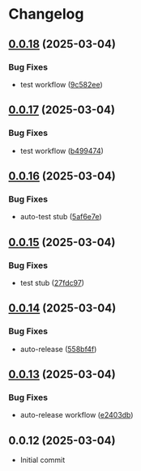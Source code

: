 # Changelog

## [0.0.18](https://github.com/ktarmyshov/svelte5kit-localization/compare/v0.0.17...v0.0.18) (2025-03-04)


### Bug Fixes

* test workflow ([9c582ee](https://github.com/ktarmyshov/svelte5kit-localization/commit/9c582ee4e3b291a01cbd95ec09b11861a56154c3))

## [0.0.17](https://github.com/ktarmyshov/svelte5kit-localization/compare/v0.0.16...v0.0.17) (2025-03-04)

### Bug Fixes

- test workflow ([b499474](https://github.com/ktarmyshov/svelte5kit-localization/commit/b49947487f2ffcb1ef03bc63f955f11f26845577))

## [0.0.16](https://github.com/ktarmyshov/svelte5kit-localization/compare/v0.0.15...v0.0.16) (2025-03-04)

### Bug Fixes

- auto-test stub ([5af6e7e](https://github.com/ktarmyshov/svelte5kit-localization/commit/5af6e7e8e68957d8041111414a0516c2d6ceea7d))

## [0.0.15](https://github.com/ktarmyshov/svelte5kit-localization/compare/v0.0.14...v0.0.15) (2025-03-04)

### Bug Fixes

- test stub ([27fdc97](https://github.com/ktarmyshov/svelte5kit-localization/commit/27fdc97f6b6c3cf7d8566ef0eea38f32da3d6f9a))

## [0.0.14](https://github.com/ktarmyshov/svelte5kit-localization/compare/v0.0.13...v0.0.14) (2025-03-04)

### Bug Fixes

- auto-release ([558bf4f](https://github.com/ktarmyshov/svelte5kit-localization/commit/558bf4fea4f18b743549321b71f9bc0c268e4a95))

## [0.0.13](https://github.com/ktarmyshov/svelte5kit-localization/compare/v0.0.12...v0.0.13) (2025-03-04)

### Bug Fixes

- auto-release workflow ([e2403db](https://github.com/ktarmyshov/svelte5kit-localization/commit/e2403db35e260f0f246a9b01e87704d409589fcf))

## 0.0.12 (2025-03-04)

- Initial commit
